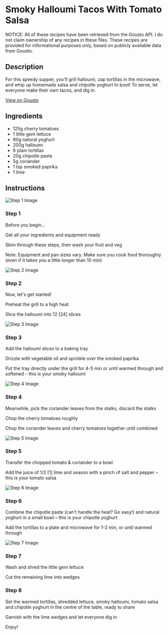 # Smoky Halloumi Tacos With Tomato Salsa

NOTICE: All of these recipes have been retrieved from the Gousto API. I do not claim ownership of any recipes in these files. These recipes are provided for informational purposes only, based on publicly available data from Gousto.

## Description

For this speedy supper, you'll grill halloumi, zap tortillas in the microwave, and whip up homemade salsa and chipotle yoghurt to boot! To serve, let everyone make their own tacos, and dig in.

[View on Gousto](https://www.gousto.co.uk/recipes/cookbook/smoky-halloumi-tacos-with-tomato-salsa)

## Ingredients

- 125g cherry tomatoes
- 1 little gem lettuce
- 80g natural yoghurt
- 200g halloumi
- 6 plain tortillas
- 20g chipotle paste
- 5g coriander
- 1 tsp smoked paprika
- 1 lime

## Instructions

![Step 1 Image](https://production-media.gousto.co.uk/cms/recipe-step-image/Admin-10mm-Step-1-1617036353949-x200.jpg)

### Step 1

Before you begin...

Get all your ingredients and equipment ready

Skim through these steps, then wash your fruit and veg

Note: Equipment and pan sizes vary. Make sure you cook food thoroughly (even if it takes you a little longer than 10 min)

![Step 2 Image](https://production-media.gousto.co.uk/cms/recipe-step-image/1541.-step-1-x200.jpg)

### Step 2

Now, let's get started!

Preheat the grill to a high heat

Slice the halloumi into 12 <span class="text-danger">[24]</span> slices

![Step 3 Image](https://production-media.gousto.co.uk/cms/recipe-step-image/1541.-step-2-x200.jpg)

### Step 3

Add the halloumi slices to a baking tray

Drizzle with vegetable oil and sprinkle over the smoked paprika

Put the tray directly under the grill for 4-5 min or until warmed through and softened – this is your smoky halloumi

![Step 4 Image](https://production-media.gousto.co.uk/cms/recipe-step-image/1541.-step-3-x200.jpg)

### Step 4

Meanwhile, pick the coriander leaves from the stalks, discard the stalks

Chop the cherry tomatoes roughly

Chop the coriander leaves and cherry tomatoes together until combined

![Step 5 Image](https://production-media.gousto.co.uk/cms/recipe-step-image/1541.-step-4-x200.jpg)

### Step 5

Transfer the chopped tomato & coriander to a bowl

Add the juice of 1/2<span class="text-danger"> [1] </span>lime and season with a pinch of salt and pepper – this is your tomato salsa

![Step 6 Image](https://production-media.gousto.co.uk/cms/recipe-step-image/1541.-step-5-x200.jpg)

### Step 6

Combine the chipotle paste (can't handle the heat? Go easy!) and natural yoghurt in a small bowl – this is your chipotle yoghurt

Add the tortillas to a plate and microwave for 1-2 min, or until warmed through

![Step 7 Image](https://production-media.gousto.co.uk/cms/recipe-step-image/1541.-step-7-x200.jpg)

### Step 7

Wash and shred the little gem lettuce

Cut the remaining lime into wedges

### Step 8

Set the warmed tortillas, shredded lettuce, smoky halloumi, tomato salsa and chipotle yoghurt in the centre of the table, ready to share

Garnish with the lime wedges and let everyone dig in

Enjoy!

